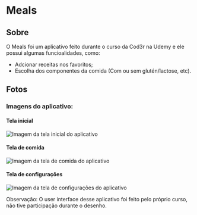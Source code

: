 # Meals

## Sobre
O Meals foi um aplicativo feito durante o curso da Cod3r na Udemy e ele possui algumas funcioalidades, como:
* Adcionar receitas nos favoritos;
* Escolha dos componentes da comida (Com ou sem glutén/lactose, etc).

## Fotos
### Imagens do aplicativo:
#### Tela inicial
![Imagem da tela inicial do aplicativo](https://user-images.githubusercontent.com/93986413/179818015-47b5ebac-e61d-443a-affc-49403a97f491.jpg)

#### Tela de comida
![Imagem da tela de comida do aplicativo](https://user-images.githubusercontent.com/93986413/179818140-3ccb5711-914c-4481-84e2-e6cea8e98c0d.jpg)

#### Tela de configurações
![Imagem da tela de configurações do aplicativo](https://user-images.githubusercontent.com/93986413/179818277-40143494-9ca1-4408-92d3-51652dc49c30.jpg)

Observação: O user interface desse aplicativo foi feito pelo próprio curso, não tive participação durante o desenho.
